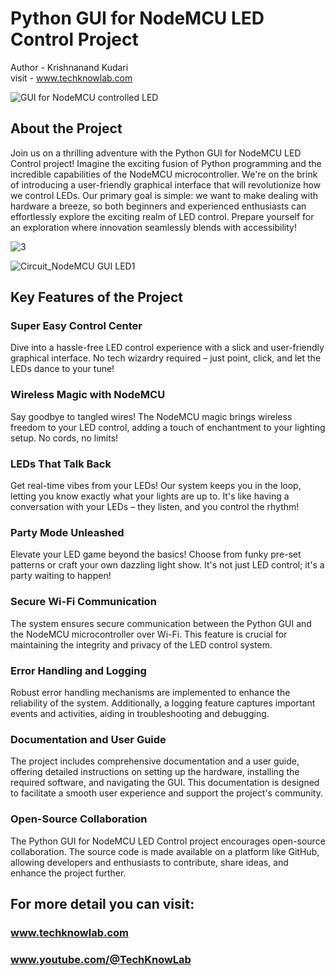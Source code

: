 # Python GUI for NodeMCU LED Control Project
Author - Krishnanand Kudari
<br>
visit - www.techknowlab.com

![GUI for NodeMCU controlled LED](https://github.com/techknowlab/Python-GUI-for-NodeMCU-LED-Control-Project/assets/52469430/13512dee-c05f-40e3-b2aa-dd63ae125bed)


## About the Project
Join us on a thrilling adventure with the Python GUI for NodeMCU LED Control project! Imagine the exciting fusion of Python programming and the incredible capabilities of the NodeMCU microcontroller. We're on the brink of introducing a user-friendly graphical interface that will revolutionize how we control LEDs. Our primary goal is simple: we want to make dealing with hardware a breeze, so both beginners and experienced enthusiasts can effortlessly explore the exciting realm of LED control. Prepare yourself for an exploration where innovation seamlessly blends with accessibility!


![3](https://github.com/techknowlab/Python-GUI-for-NodeMCU-LED-Control-Project/assets/52469430/f9ec57fa-f28b-40d9-a813-df73083b89e1)
<br>

![Circuit_NodeMCU GUI LED1](https://github.com/techknowlab/Python-GUI-for-NodeMCU-LED-Control-Project/assets/52469430/09a83e84-2d47-46d2-919b-510359979716)

## Key Features of the Project
### Super Easy Control Center
Dive into a hassle-free LED control experience with a slick and user-friendly graphical interface. No tech wizardry required – just point, click, and let the LEDs dance to your tune!
### Wireless Magic with NodeMCU
Say goodbye to tangled wires! The NodeMCU magic brings wireless freedom to your LED control, adding a touch of enchantment to your lighting setup. No cords, no limits!
### LEDs That Talk Back
Get real-time vibes from your LEDs! Our system keeps you in the loop, letting you know exactly what your lights are up to. It's like having a conversation with your LEDs – they listen, and you control the rhythm!
### Party Mode Unleashed
Elevate your LED game beyond the basics! Choose from funky pre-set patterns or craft your own dazzling light show. It's not just LED control; it's a party waiting to happen!
### Secure Wi-Fi Communication
The system ensures secure communication between the Python GUI and the NodeMCU microcontroller over Wi-Fi. This feature is crucial for maintaining the integrity and privacy of the LED control system.
### Error Handling and Logging
Robust error handling mechanisms are implemented to enhance the reliability of the system. Additionally, a logging feature captures important events and activities, aiding in troubleshooting and debugging.
### Documentation and User Guide
The project includes comprehensive documentation and a user guide, offering detailed instructions on setting up the hardware, installing the required software, and navigating the GUI. This documentation is designed to facilitate a smooth user experience and support the project's community.
### Open-Source Collaboration
The Python GUI for NodeMCU LED Control project encourages open-source collaboration. The source code is made available on a platform like GitHub, allowing developers and enthusiasts to contribute, share ideas, and enhance the project further.
<br>
## For more detail you can visit:
### www.techknowlab.com
### www.youtube.com/@TechKnowLab

